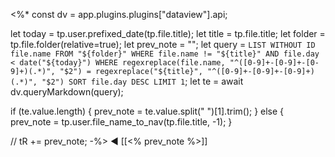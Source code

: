 <%*
const dv = app.plugins.plugins["dataview"].api;

let today = tp.user.prefixed_date(tp.file.title);
let title = tp.file.title;
let folder = tp.file.folder(relative=true);
let prev_note = "";
let query = `
    LIST WITHOUT ID file.name
    FROM "${folder}"
    WHERE file.name != "${title}" AND file.day < date("${today}")
    WHERE regexreplace(file.name, "^([0-9]+-[0-9]+-[0-9]+)(.*)", "$2") = regexreplace("${title}", "^([0-9]+-[0-9]+-[0-9]+)(.*)", "$2")
    SORT file.day DESC
    LIMIT 1
`;
let te = await dv.queryMarkdown(query);

if (te.value.length) {
    prev_note = te.value.split(" ")[1].trim();
} else {
    prev_note = tp.user.file_name_to_nav(tp.file.title, -1);
}

// tR += prev_note;
-%>
◀ [[<% prev_note %>]]